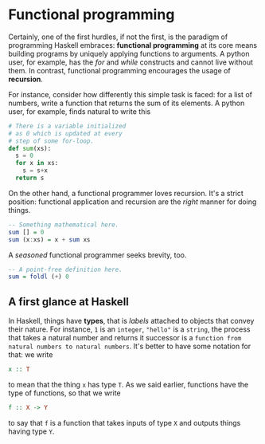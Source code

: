 # Functional programming

Certainly, one of the first hurdles, if not the first, is the paradigm of programming Haskell embraces: **functional programming** at its core means building programs by uniquely applying functions to arguments. A python user, for example, has the *for* and *while* constructs and cannot live without them. In contrast, functional programming encourages the usage of **recursion**.

For instance, consider how differently this simple task is faced: for a list of numbers, write a function that returns the sum of its elements. A python user, for example, finds natural to write this
```python
# There is a variable initialized
# as 0 which is updated at every
# step of some for-loop. 
def sum(xs):
  s = 0
  for x in xs:
    s = s+x
  return s
```
On the other hand, a functional programmer loves recursion. It's a strict position: functional application and recursion are the *right* manner for doing things.
```haskell
-- Something mathematical here.
sum [] = 0
sum (x:xs) = x + sum xs
```
A *seasoned* functional programmer seeks brevity, too.
```haskell
-- A point-free definition here.
sum = foldl (+) 0 
```

## A first glance at Haskell

In Haskell, things have **types**, that is *labels* attached to objects that convey their nature. For instance, ```1``` is an ```integer```, ```"hello"``` is a ```string```, the process that takes a natural number and returns it successor is a ```function from natural numbers to natural numbers```. It's better to have some notation for that: we write
```haskell
x :: T
```
to mean that the thing ```x``` has type ```T```. As we said earlier, functions have the type of functions, so that we write
```haskell
f :: X -> Y
```
to say that ```f``` is a function that takes inputs of type ```X``` and outputs things having type ```Y```.
